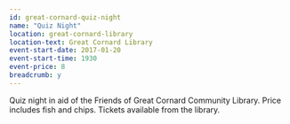 ```yaml
---
id: great-cornard-quiz-night
name: "Quiz Night"
location: great-cornard-library
location-text: Great Cornard Library
event-start-date: 2017-01-20
event-start-time: 1930
event-price: 8
breadcrumb: y
---
```


Quiz night in aid of the Friends of Great Cornard Community Library. Price includes fish and chips. Tickets available from the library.
